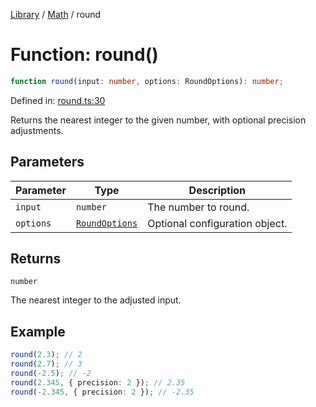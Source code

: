 <!-- markdownlint-disable -->
<!-- cspell: disable -->
[Library](../index.md) / [Math](./index.md) / round

# Function: round()

```ts
function round(input: number, options: RoundOptions): number;
```

Defined in: [round.ts:30](https://github.com/technobuddha/library/blob/main/src/round.ts#L30)

Returns the nearest integer to the given number, with optional precision adjustments.

## Parameters

| Parameter | Type | Description |
| ------ | ------ | ------ |
| `input` | `number` | The number to round. |
| `options` | [`RoundOptions`](RoundOptions.md) | Optional configuration object. |

## Returns

`number`

The nearest integer to the adjusted input.

## Example

```typescript
round(2.3); // 2
round(2.7); // 3
round(-2.5); // -2
round(2.345, { precision: 2 }); // 2.35
round(-2.345, { precision: 2 }); // -2.35
```

